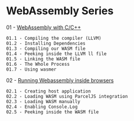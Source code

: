# WebAssembly Series

01 - [WebAssembly with C/C++](./wasm.001.md) 

    01.1 - Compiling the compiler (LLVM)  
    01.2 - Installing Dependencies  
    01.3 - Compiling our WASM file  
    01.4 - Peeking inside the LLVM ll file  
    01.5 - Linking the WASM file  
    01.6 - The Whole Process  
    01.7 - Using wasmer  
02 - [Running Webassembly inside browsers](./wasm.002.md)  

    02.1 - Creating host application  
    02.2 - Loading WASM using ParcelJS integration  
    02.3 - Loading WASM manually  
    02.4 - Enabling Console.Log  
    02.5 - Peeking inside the WASM file  